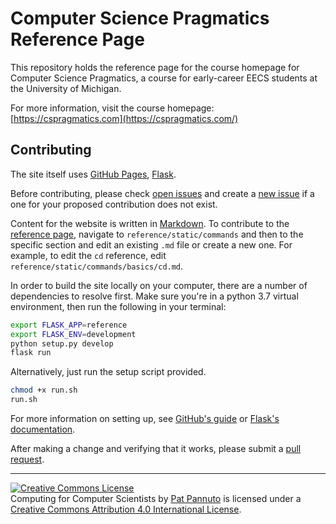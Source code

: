 # Computer Science Pragmatics Reference Page

This repository holds the reference page for the course homepage for Computer Science Pragmatics,
a course for early-career EECS students at the University of Michigan.

For more information, visit the course homepage: [https://cspragmatics.com](https://cspragmatics.com/)

## Contributing

The site itself uses [GitHub Pages][], [Flask][].

Before contributing, please check [open issues][] and create a [new issue][] if a one for your proposed contribution does not exist.

Content for the website is written in [Markdown][].
To contribute to the [reference page][], navigate to `reference/static/commands` and then to the specific section and edit an existing `.md` file or create a new one.
For example, to edit the `cd` reference, edit `reference/static/commands/basics/cd.md`.

In order to build the site locally on your computer, there are a number of dependencies to resolve first.
Make sure you're in a python 3.7 virtual environment, then run the following in your terminal:

```bash
export FLASK_APP=reference
export FLASK_ENV=development
python setup.py develop
flask run
```

Alternatively, just run the setup script provided.

```bash
chmod +x run.sh
run.sh
```

For more information on setting up, see [GitHub's guide][gh docs] or [Flask's documentation][flask docs].

After making a change and verifying that it works, please submit a [pull request][].

---------------------

<a rel="license" href="http://creativecommons.org/licenses/by/4.0/"><img alt="Creative Commons License" style="border-width:0" src="https://i.creativecommons.org/l/by/4.0/88x31.png" /></a><br /><span xmlns:dct="http://purl.org/dc/terms/" property="dct:title">Computing for Computer Scientists</span> by <a xmlns:cc="http://creativecommons.org/ns#" href="http://patpannuto.com" property="cc:attributionName" rel="cc:attributionURL">Pat Pannuto</a> is licensed under a <a rel="license" href="http://creativecommons.org/licenses/by/4.0/">Creative Commons Attribution 4.0 International License</a>.


[GitHub Pages]: https://pages.github.com/
[Flask]: http://flask.pocoo.org/
[open issues]: https://github.com/csprag/reference/issues
[new issue]: https://github.com/csprag/reference/issues/new
[Markdown]: http://daringfireball.net/projects/markdown/
[reference page]: https://cspragmatics.com/reference
[gh docs]:https://help.github.com/articles/using-jekyll-with-pages/
[flask docs]: http://flask.pocoo.org/docs/1.0/
[pull request]: https://github.com/csprag/reference/pulls
